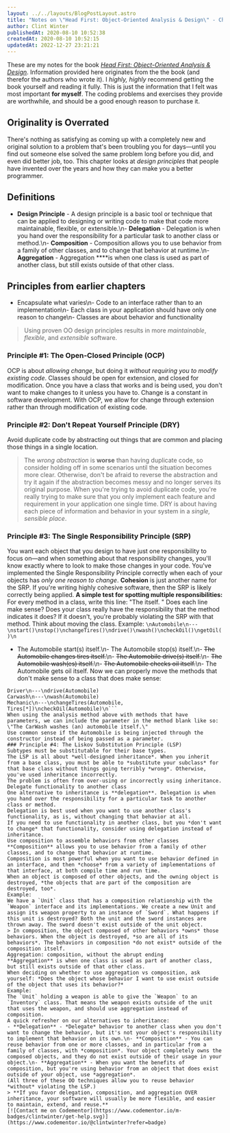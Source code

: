 ```yaml
---
layout: ../../layouts/BlogPostLayout.astro
title: "Notes on \"Head First: Object-Oriented Analysis & Design\" - Chapter 8 - Design Principles"
author: Clint Winter
publishedAt: 2020-08-10 10:52:38
createdAt: 2020-08-10 10:52:15
updatedAt: 2022-12-27 23:21:21
---
```


These are my notes for the book [*Head First: Object-Oriented Analysis & Design*](https://amzn.to/2P0hpIJ). Information provided here originates from the the book (and therefor the authors who wrote it). I *highly, highly* recommend getting the book yourself and reading it fully. This is just the information that I felt was most important **for myself**. The coding problems and exercises they provide are worthwhile, and should be a good enough reason to purchase it.
## Originality is Overrated
There's nothing as satisfying as coming up with a completely new and original solution to a problem that's been troubling you for days—until you find out someone else solved the same problem long before you did, and even did better job, too.
This chapter looks at *design principles* that people have invented over the years and how they can make you a better programmer.
## Definitions
- **Design Principle** - A design principle is a basic tool or technique that can be applied to designing or writing code to make that code more maintainable, flexible, or extensible.\n- **Delegation** - Delegation is when you hand over the responsibility for a particular task to another class or method.\n- **Composition** - Composition allows you to use behavior from a family of other classes, and to change that behavior at runtime.\n- **Aggregation** - Aggregation ****is when one class is used as part of another class, but still exists outside of that other class.
## Principles from earlier chapters
- Encapsulate what varies\n- Code to an interface rather than to an implementation\n- Each class in your application should have only one reason to change\n- Classes are about behavior and functionality
> Using proven OO design principles results in more *maintainable*, *flexible*, and *extensible* software.
### Principle #1: The Open-Closed Principle (OCP)
OCP is about *allowing change*, but doing it *without requiring you to modify existing code*.
Classes should be open for extension, and closed for modification.
Once you have a class that works and is being used, you don't want to make changes to it unless you have to. Change is a constant in software development. With OCP, we allow for change through extension rather than through modification of existing code.
### Principle #2: Don't Repeat Yourself Principle (DRY)
Avoid duplicate code by abstracting out things that are common and placing those things in a single location.
> The *wrong abstraction* is **worse** than having duplicate code, so consider holding off in some scenarios until the situation becomes more clear. Otherwise, don't be afraid to reverse the abstraction and try it again if the abstraction becomes messy and no longer serves its original purpose.
When you're trying to avoid duplicate code, you're really trying to make sure that you only implement each feature and requirement in your application one single time.
DRY is about having each piece of information and behavior in your system in a *single, sensible place*.
### Principle #3: The Single Responsibility Principle (SRP)
You want each object that you design to have just one responsibility to focus on—and when something about that responsibility changes, you'll know exactly where to look to make those changes in your code.
You've implemented the Single Responsibility Principle correctly when each of your objects has *only one reason to change*.
**Cohesion** is just another name for the SRP. If you're writing highly cohesive software, then the SRP is likely correctly being applied.
**A simple test for spotting multiple responsibilities:**
For every method in a class, write this line:
\"The <classname> <method> itself. \"
Does each line make sense? Does your class really have the responsibility that the method indicates it does?
If it doesn't, you're probably violating the SRP with that method. Think about moving the class.
Example:
```\nAutomobile\n---\nstart()\nstop()\nchangeTires()\ndrive()\nwash()\ncheckOil()\ngetOil()\n```
- The Automobile start(s) itself.\n- The Automobile stop(s) itself.\n- ~~The Automobile changes tires itself.~~\n- ~~The Automobile drive(s) itself.~~\n- ~~The Automobile wash(es) itself.~~\n- ~~The Automobile checks oil itself.~~\n- The Automobile gets oil itself.
Now we can properly move the methods that don't make sense to a class that does make sense:
```\nAutomobile\n---\nstart()\nstop()\ngetOil()
Driver\n---\ndrive(Automobile)
Carwash\n---\nwash(Automobile)
Mechanic\n---\nchangeTires(Automobile, Tires[*])\ncheckOil(Automobile)\n```
When using the analysis method above with methods that have parameters, we can include the parameter in the method blank like so: \"The CarWash washes (an) automobile itself.\"
Use common sense if the Automobile is being injected through the constructor instead of being passed as a parameter.
### Principle #4: The Liskov Substitution Principle (LSP)
Subtypes must be substitutable for their base types.
The LSP is all about *well-designed inheritance*. When you inherit from a base class, you must be able to *substitute your subclass* for that base class without things going terribly *wrong*. Otherwise, you've used inheritance incorrectly.
The problem is often from over-using or incorrectly using inheritance.
Delegate functionality to another class
One alternative to inheritance is **delegation**. Delegation is when you hand over the responsibility for a particular task to another class or method.
Delegation is best used when you want to use another class's functionality, as is, without changing that behavior at all. 
If you need to use functionality in another class, but you *don't want to change* that functionality, consider using delegation instead of inheritance.
Use composition to assemble behaviors from other classes
**Composition** allows you to use behavior from a family of other classes, and to change that behavior at runtime.
Composition is most powerful when you want to use behavior defined in an interface, and then *choose* from a variety of implementations of that interface, at both compile time and run time.
When an object is composed of other objects, and the owning object is destroyed, *the objects that are part of the composition are destroyed, too*.
Example:
We have a `Unit` class that has a composition relationship with the `Weapon` interface and its implementations. We create a new Unit and assign its weapon property to an instance of `Sword`. What happens if this unit is destroyed? Both the unit and the sword instances are thrown away. The sword doesn't exist outside of the unit object.
> In composition, the object composed of other behaviors *owns* those behaviors. When the object is destroyed, *so are all of its behaviors*. The behaviors in composition *do not exist* outside of the composition itself.
Aggregation: composition, without the abrupt ending
**Aggregation** is when one class is used as part of another class, but still exists outside of that other class.
When deciding on whether to use aggregation vs composition, ask yourself: *Does the object whose behavior I want to use exist outside of the object that uses its behavior?*
Example:
The `Unit` holding a weapon is able to give the `Weapon` to an `Inventory` class. That means the weapon exists outside of the unit that uses the weapon, and should use aggregation instead of composition.
A quick refresher on our alternatives to inheritance:
- **Delegation** - *Delegate* behavior to another class when you don't want to change the behavior, but it's not your object's responsibility to implement that behavior on its own.\n- **Composition** - You can reuse behavior from one or more classes, and in particular from a family of classes, with *composition*. Your object completely owns the composed objects, and they do not exist outside of their usage in your object.\n- **Aggregation** - When you want the benefits of composition, but you're using behavior from an object that does exist outside of your object, use *aggregation*.
(All three of these OO techniques allow you to reuse behavior *without* violating the LSP.)
> **If you favor delegation, composition, and aggregation OVER inheritance, your software will usually be more flexible, and easier to maintain, extend, and reuse.**
[![Contact me on Codementor](https://www.codementor.io/m-badges/clintwinter/get-help.svg)](https://www.codementor.io/@clintwinter?refer=badge)
